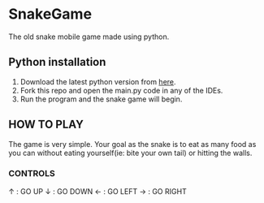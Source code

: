 # SnakeGame
The old snake mobile game made using python.

## Python installation
1. Download the latest python version from [here](https://www.python.org/downloads/).
2. Fork this repo and open the main.py code in any of the IDEs.
3. Run the program and the snake game will begin.

## HOW TO PLAY
The game is very simple.
Your goal as the snake is to eat as many food as you can without eating yourself(ie: bite your own tail) or hitting the walls.
### CONTROLS
↑ : GO UP
↓ : GO DOWN
← : GO LEFT
→ : GO RIGHT 
